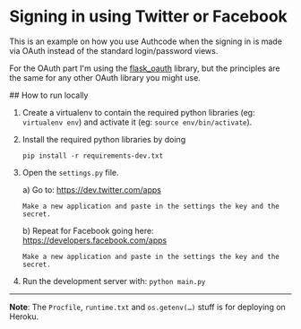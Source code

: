 
# Signing in using Twitter or Facebook

This is an example on how you use Authcode when the signing in is made via OAuth instead of the standard login/password views.

For the OAuth part I'm using the [flask_oauth](http://pythonhosted.org/Flask-OAuth/) library, but the principles are the same for any other OAuth library you might use.


## How to run locally

1. Create a virtualenv to contain the required python libraries (eg: `virtualenv env`)
   and activate it (eg: `source env/bin/activate`).

2. Install the required python libraries by doing

    `pip install -r requirements-dev.txt`

3. Open the `settings.py` file.

    a) Go to:  https://dev.twitter.com/apps

       Make a new application and paste in the settings the key and the secret.

    b) Repeat for Facebook going here:  https://developers.facebook.com/apps

       Make a new application and paste in the settings the key and the secret.

4. Run the development server with: `python main.py`

--------
**Note**:  The `Procfile`, `runtime.txt` and `os.getenv(…)` stuff is for deploying on Heroku.
